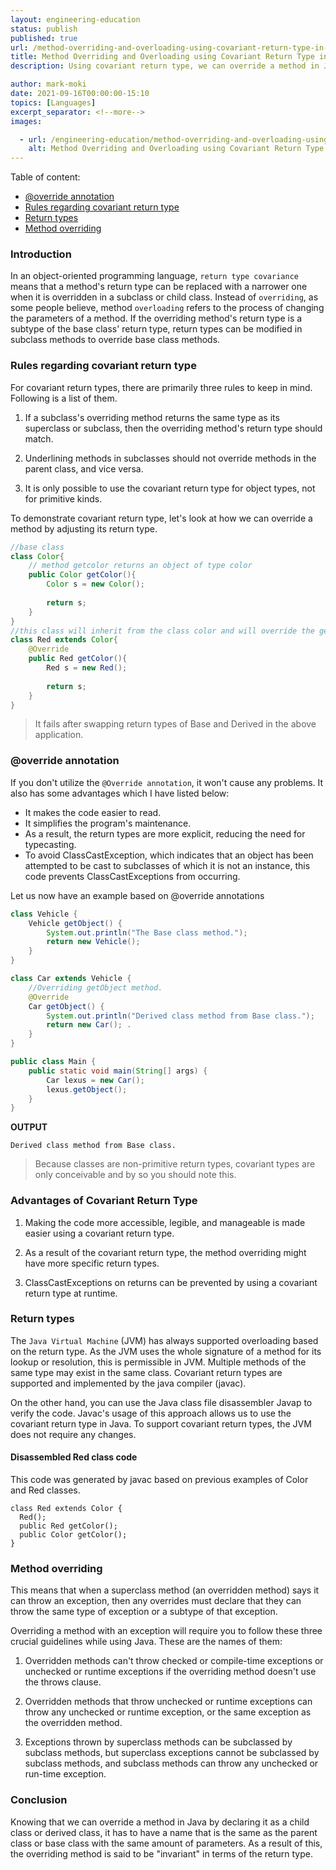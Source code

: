 ```yaml
---
layout: engineering-education
status: publish
published: true
url: /method-overriding-and-overloading-using-covariant-return-type-in-java/
title: Method Overriding and Overloading using Covariant Return Type in Java
description: Using covariant return type, we can override a method in Java. As a result, the programmer is relieved of the burden of typecasting. This article will cover how to use covariant return type and its advantages in this tutorial.

author: mark-moki
date: 2021-09-16T00:00:00-15:10
topics: [Languages]
excerpt_separator: <!--more-->
images:

  - url: /engineering-education/method-overriding-and-overloading-using-covariant-return-type-in-java/hero.jpg
    alt: Method Overriding and Overloading using Covariant Return Type in Java
---
```

Table of content:
- [@override annotation](#override-annotation)
- [Rules regarding covariant return type](#rules-regarding-covariant-return-type)
- [Return types](#return-types)
- [Method overriding](#method-overriding)
### Introduction
In an object-oriented programming language, `return type covariance` means that a method's return type can be replaced with a narrower one when it is overridden in a subclass or child class. Instead of `overriding`, as some people believe, method `overloading` refers to the process of changing the parameters of a method. If the overriding method's return type is a subtype of the base class' return type, return types can be modified in subclass methods to override base class methods. 

### Rules regarding covariant return type
For covariant return types, there are primarily three rules to keep in mind. Following is a list of them.
1. If a subclass's overriding method returns the same type as its superclass or subclass, then the overriding method's return type should match.

2. Underlining methods in subclasses should not override methods in the parent class, and vice versa.

3. It is only possible to use the covariant return type for object types, not for primitive kinds.

To demonstrate covariant return type, let's look at how we can override a method by adjusting its return type.
```Java
//base class
class Color{
    // method getcolor returns an object of type color
    public Color getColor(){
        Color s = new Color();
        
        return s;
    }
}
//this class will inherit from the class color and will override the getcolor() method returning the object of the type red class
class Red extends Color{
    @Override
    public Red getColor(){
        Red s = new Red();
        
        return s;
    }
}
```
> It fails after swapping return types of Base and Derived in the above application.
### @override annotation
If you don't utilize the `@Override annotation`, it won't cause any problems. It also has some advantages which I have listed below:

- It makes the code easier to read.
- It simplifies the program's maintenance.
- As a result, the return types are more explicit, reducing the need for typecasting.
- To avoid ClassCastException, which indicates that an object has been attempted to be cast to subclasses of which it is not an instance, this code prevents ClassCastExceptions from occurring.

Let us now have an example based on @override annotations
```Java
class Vehicle {
    Vehicle getObject() {
        System.out.println("The Base class method.");
        return new Vehicle(); 
    }
}

class Car extends Vehicle {
    //Overriding getObject method.
    @Override
    Car getObject() {
        System.out.println("Derived class method from Base class.");
        return new Car(); .
    }
}

public class Main {
    public static void main(String[] args) {
        Car lexus = new Car(); 
        lexus.getObject(); 
    }
}

```
**OUTPUT**
```
Derived class method from Base class.
```
> Because classes are non-primitive return types, covariant types are only conceivable and by so you should note this.

### Advantages of Covariant Return Type
1. Making the code more accessible, legible, and manageable is made easier using a covariant return type.

2. As a result of the covariant return type, the method overriding might have more specific return types.

3. ClassCastExceptions on returns can be prevented by using a covariant return type at runtime.

### Return types
The `Java Virtual Machine` (JVM) has always supported overloading based on the return type. As the JVM uses the whole signature of a method for its lookup or resolution, this is permissible in JVM. Multiple methods of the same type may exist in the same class. Covariant return types are supported and implemented by the java compiler (javac).

On the other hand, you can use the Java class file disassembler Javap to verify the code. Javac's usage of this approach allows us to use the covariant return type in Java. To support covariant return types, the JVM does not require any changes.
#### Disassembled Red class code
This code was generated by javac based on previous examples of Color and Red classes.
```
class Red extends Color {
  Red();
  public Red getColor();
  public Color getColor();
}
```
### Method overriding
This means that when a superclass method (an overridden method) says it can throw an exception, then any overrides must declare that they can throw the same type of exception or a subtype of that exception.

Overriding a method with an exception will require you to follow these three crucial guidelines while using Java. These are the names of them:
1. Overridden methods can't throw checked or compile-time exceptions or unchecked or runtime exceptions if the overriding method doesn't use the throws clause.

2. Overridden methods that throw unchecked or runtime exceptions can throw any unchecked or runtime exception, or the same exception as the overridden method.

3. Exceptions thrown by superclass methods can be subclassed by subclass methods, but superclass exceptions cannot be subclassed by subclass methods, and subclass methods can throw any unchecked or run-time exception.
### Conclusion
Knowing that we can override a method in Java by declaring it as a child class or derived class, it has to have a name that is the same as the parent class or base class with the same amount of parameters. As a result of this, the overriding method is said to be "invariant" in terms of the return type.

